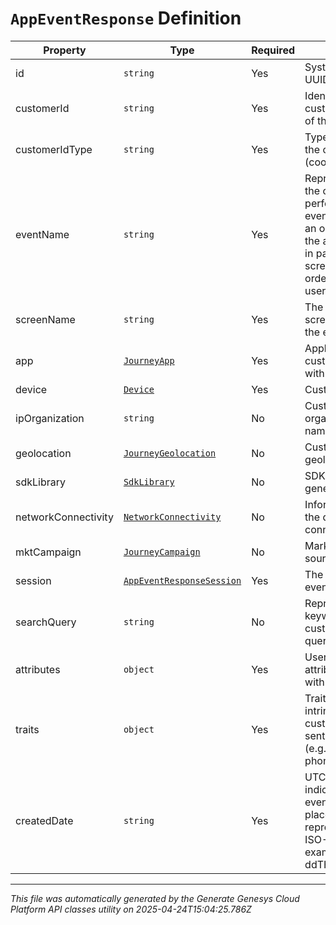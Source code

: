 # `AppEventResponse` Definition

| Property | Type | Required | Description |
|----------|------|----------|-------------|
| id | `string` | Yes | System-generated UUID for the event. |
| customerId | `string` | Yes | Identifier of the customer in the source of the event. |
| customerIdType | `string` | Yes | Type of identifier for the customer ID (cookie, email etc.). |
| eventName | `string` | Yes | Represents the action the customer performed. A good event name is typically an object followed by the action performed in past tense (e.g. screen_viewed, order_completed, user_registered). |
| screenName | `string` | Yes | The name of the screen in the app that the event took place. |
| app | [`JourneyApp`](journeyapp-definition.md) | Yes | Application that the customer is interacting with. |
| device | [`Device`](device-definition.md) | Yes | Customer's device. |
| ipOrganization | `string` | No | Customer's IP-based organization or ISP name. |
| geolocation | [`JourneyGeolocation`](journeygeolocation-definition.md) | No | Customer's geolocation. |
| sdkLibrary | [`SdkLibrary`](sdklibrary-definition.md) | No | SDK library used to generate the event. |
| networkConnectivity | [`NetworkConnectivity`](networkconnectivity-definition.md) | No | Information relating to the device's network connectivity. |
| mktCampaign | [`JourneyCampaign`](journeycampaign-definition.md) | No | Marketing / traffic source information. |
| session | [`AppEventResponseSession`](appeventresponsesession-definition.md) | Yes | The app session the event belongs to. |
| searchQuery | `string` | No | Represents the keywords in a customer search query. |
| attributes | `object` | Yes | User-defined attributes associated with a particular event. |
| traits | `object` | Yes | Traits are attributes intrinsic to the customer that may be sent in selected events (e.g. email, name, phone). |
| createdDate | `string` | Yes | UTC timestamp indicating when the event actually took place. Date time is represented as an ISO-8601 string. For example: yyyy-MM-ddTHH:mm:ss[.mmm]Z |

---

*This file was automatically generated by the Generate Genesys Cloud Platform API classes utility on 2025-04-24T15:04:25.786Z*